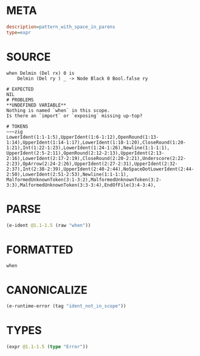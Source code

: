 # META
~~~ini
description=pattern_with_space_in_parens
type=expr
~~~
# SOURCE
~~~roc
when Delmin (Del rx) 0 is
    Delmin (Del ry ) _ -> Node Black 0 Bool.false ry
~~~
~~~
# EXPECTED
NIL
# PROBLEMS
**UNDEFINED VARIABLE**
Nothing is named `when` in this scope.
Is there an `import` or `exposing` missing up-top?

# TOKENS
~~~zig
LowerIdent(1:1-1:5),UpperIdent(1:6-1:12),OpenRound(1:13-1:14),UpperIdent(1:14-1:17),LowerIdent(1:18-1:20),CloseRound(1:20-1:21),Int(1:22-1:23),LowerIdent(1:24-1:26),Newline(1:1-1:1),
UpperIdent(2:5-2:11),OpenRound(2:12-2:13),UpperIdent(2:13-2:16),LowerIdent(2:17-2:19),CloseRound(2:20-2:21),Underscore(2:22-2:23),OpArrow(2:24-2:26),UpperIdent(2:27-2:31),UpperIdent(2:32-2:37),Int(2:38-2:39),UpperIdent(2:40-2:44),NoSpaceDotLowerIdent(2:44-2:50),LowerIdent(2:51-2:53),Newline(1:1-1:1),
MalformedUnknownToken(3:1-3:2),MalformedUnknownToken(3:2-3:3),MalformedUnknownToken(3:3-3:4),EndOfFile(3:4-3:4),
~~~
# PARSE
~~~clojure
(e-ident @1.1-1.5 (raw "when"))
~~~
# FORMATTED
~~~roc
when
~~~
# CANONICALIZE
~~~clojure
(e-runtime-error (tag "ident_not_in_scope"))
~~~
# TYPES
~~~clojure
(expr @1.1-1.5 (type "Error"))
~~~
